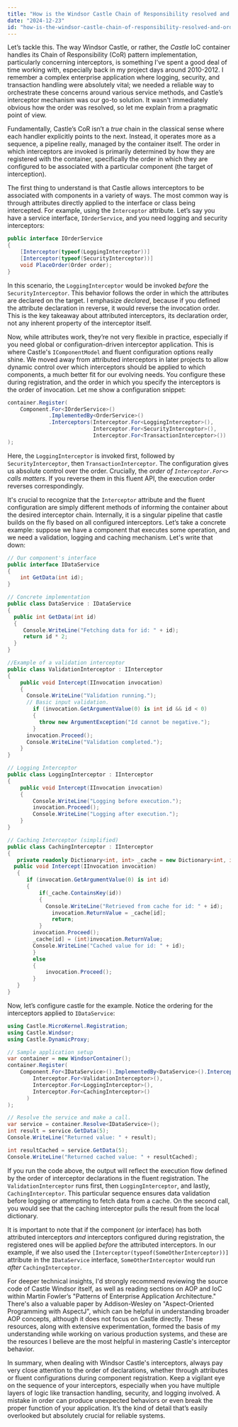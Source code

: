 ```yaml
---
title: "How is the Windsor Castle Chain of Responsibility resolved and ordered?"
date: "2024-12-23"
id: "how-is-the-windsor-castle-chain-of-responsibility-resolved-and-ordered"
---
```


Let’s tackle this. The way Windsor Castle, or rather, the *Castle* IoC container handles its Chain of Responsibility (CoR) pattern implementation, particularly concerning interceptors, is something I’ve spent a good deal of time working with, especially back in my project days around 2010-2012. I remember a complex enterprise application where logging, security, and transaction handling were absolutely vital; we needed a reliable way to orchestrate these concerns around various service methods, and Castle’s interceptor mechanism was our go-to solution. It wasn't immediately obvious how the order was resolved, so let me explain from a pragmatic point of view.

Fundamentally, Castle’s CoR isn’t a *true* chain in the classical sense where each handler explicitly points to the next. Instead, it operates more as a sequence, a pipeline really, managed by the container itself. The order in which interceptors are invoked is primarily determined by how they are registered with the container, specifically the order in which they are configured to be associated with a particular component (the target of interception).

The first thing to understand is that Castle allows interceptors to be associated with components in a variety of ways. The most common way is through attributes directly applied to the interface or class being intercepted. For example, using the `Interceptor` attribute. Let’s say you have a service interface, `IOrderService`, and you need logging and security interceptors:

```csharp
public interface IOrderService
{
    [Interceptor(typeof(LoggingInterceptor))]
    [Interceptor(typeof(SecurityInterceptor))]
    void PlaceOrder(Order order);
}
```

In this scenario, the `LoggingInterceptor` would be invoked *before* the `SecurityInterceptor`. This behavior follows the order in which the attributes are declared on the target. I emphasize *declared*, because if you defined the attribute declaration in reverse, it would reverse the invocation order. This is the key takeaway about attributed interceptors, its declaration order, not any inherent property of the interceptor itself.

Now, while attributes work, they’re not very flexible in practice, especially if you need global or configuration-driven interceptor application. This is where Castle's `IComponentModel` and fluent configuration options really shine. We moved away from attributed interceptors in later projects to allow dynamic control over which interceptors should be applied to which components, a much better fit for our evolving needs. You configure these during registration, and the order in which you specify the interceptors is the order of invocation. Let me show a configuration snippet:

```csharp
container.Register(
    Component.For<IOrderService>()
             .ImplementedBy<OrderService>()
             .Interceptors(Interceptor.For<LoggingInterceptor>(),
                           Interceptor.For<SecurityInterceptor>(),
                           Interceptor.For<TransactionInterceptor>())
);
```

Here, the `LoggingInterceptor` is invoked first, followed by `SecurityInterceptor`, then `TransactionInterceptor`. The configuration gives us absolute control over the order. Crucially, the *order of `Interceptor.For<>` calls matters*. If you reverse them in this fluent API, the execution order reverses correspondingly.

It's crucial to recognize that the `Interceptor` attribute and the fluent configuration are simply different methods of informing the container about the desired interceptor chain. Internally, it is a singular pipeline that castle builds on the fly based on all configured interceptors. Let’s take a concrete example: suppose we have a component that executes some operation, and we need a validation, logging and caching mechanism. Let's write that down:

```csharp
// Our component's interface
public interface IDataService
{
    int GetData(int id);
}

// Concrete implementation
public class DataService : IDataService
{
  public int GetData(int id)
  {
     Console.WriteLine("Fetching data for id: " + id);
     return id * 2;
  }
}

//Example of a validation interceptor
public class ValidationInterceptor : IInterceptor
{
    public void Intercept(IInvocation invocation)
    {
      Console.WriteLine("Validation running.");
      // Basic input validation.
        if (invocation.GetArgumentValue(0) is int id && id < 0)
        {
          throw new ArgumentException("Id cannot be negative.");
        }
      invocation.Proceed();
      Console.WriteLine("Validation completed.");
    }
}

// Logging Interceptor
public class LoggingInterceptor : IInterceptor
{
    public void Intercept(IInvocation invocation)
    {
        Console.WriteLine("Logging before execution.");
        invocation.Proceed();
        Console.WriteLine("Logging after execution.");
    }
}

// Caching Interceptor (simplified)
public class CachingInterceptor : IInterceptor
{
   private readonly Dictionary<int, int> _cache = new Dictionary<int, int>();
  public void Intercept(IInvocation invocation)
   {
      if (invocation.GetArgumentValue(0) is int id)
      {
          if(_cache.ContainsKey(id))
          {
            Console.WriteLine("Retrieved from cache for id: " + id);
              invocation.ReturnValue = _cache[id];
              return;
          }
        invocation.Proceed();
        _cache[id] = (int)invocation.ReturnValue;
        Console.WriteLine("Cached value for id: " + id);
        }
        else
        {
            invocation.Proceed();
        }
   }
}
```

Now, let’s configure castle for the example. Notice the ordering for the interceptors applied to `IDataService`:

```csharp
using Castle.MicroKernel.Registration;
using Castle.Windsor;
using Castle.DynamicProxy;

// Sample application setup
var container = new WindsorContainer();
container.Register(
    Component.For<IDataService>().ImplementedBy<DataService>().Interceptors(
        Interceptor.For<ValidationInterceptor>(),
        Interceptor.For<LoggingInterceptor>(),
        Interceptor.For<CachingInterceptor>()
      )
);

// Resolve the service and make a call.
var service = container.Resolve<IDataService>();
int result = service.GetData(5);
Console.WriteLine("Returned value: " + result);

int resultCached = service.GetData(5);
Console.WriteLine("Returned cached value: " + resultCached);
```

If you run the code above, the output will reflect the execution flow defined by the order of interceptor declarations in the fluent registration. The `ValidationInterceptor` runs first, then `LoggingInterceptor`, and lastly, `CachingInterceptor`. This particular sequence ensures data validation before logging or attempting to fetch data from a cache. On the second call, you would see that the caching interceptor pulls the result from the local dictionary.

It is important to note that if the component (or interface) has both attributed interceptors *and* interceptors configured during registration, the registered ones will be applied *before* the attributed interceptors. In our example, if we also used the `[Interceptor(typeof(SomeOtherInterceptor))]` attribute in the `IDataService` interface, `SomeOtherInterceptor` would run *after* `CachingInterceptor`.

For deeper technical insights, I'd strongly recommend reviewing the source code of Castle Windsor itself, as well as reading sections on AOP and IoC within Martin Fowler’s "Patterns of Enterprise Application Architecture." There's also a valuable paper by Addison-Wesley on "Aspect-Oriented Programming with AspectJ", which can be helpful in understanding broader AOP concepts, although it does not focus on Castle directly. These resources, along with extensive experimentation, formed the basis of my understanding while working on various production systems, and these are the resources I believe are the most helpful in mastering Castle's interceptor behavior.

In summary, when dealing with Windsor Castle's interceptors, always pay very close attention to the order of declarations, whether through attributes or fluent configurations during component registration. Keep a vigilant eye on the sequence of your interceptors, especially when you have multiple layers of logic like transaction handling, security, and logging involved. A mistake in order can produce unexpected behaviors or even break the proper function of your application. It’s the kind of detail that’s easily overlooked but absolutely crucial for reliable systems.
